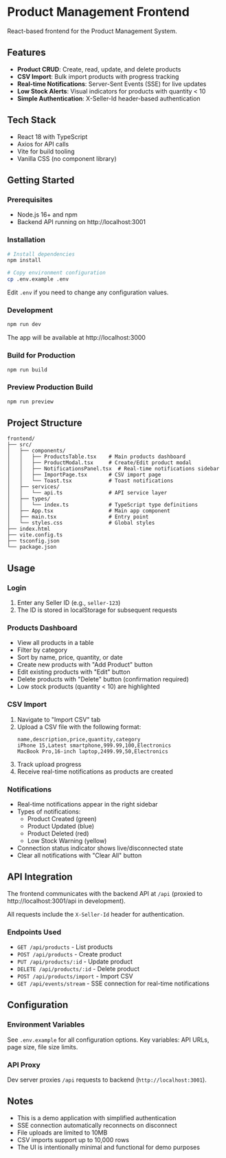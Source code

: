# Product Management Frontend

React-based frontend for the Product Management System.

## Features

- **Product CRUD**: Create, read, update, and delete products
- **CSV Import**: Bulk import products with progress tracking
- **Real-time Notifications**: Server-Sent Events (SSE) for live updates
- **Low Stock Alerts**: Visual indicators for products with quantity < 10
- **Simple Authentication**: X-Seller-Id header-based authentication

## Tech Stack

- React 18 with TypeScript
- Axios for API calls
- Vite for build tooling
- Vanilla CSS (no component library)

## Getting Started

### Prerequisites

- Node.js 16+ and npm
- Backend API running on http://localhost:3001

### Installation

```bash
# Install dependencies
npm install

# Copy environment configuration
cp .env.example .env
```

Edit `.env` if you need to change any configuration values.

### Development

```bash
npm run dev
```

The app will be available at http://localhost:3000

### Build for Production

```bash
npm run build
```

### Preview Production Build

```bash
npm run preview
```

## Project Structure

```
frontend/
├── src/
│   ├── components/
│   │   ├── ProductsTable.tsx    # Main products dashboard
│   │   ├── ProductModal.tsx     # Create/Edit product modal
│   │   ├── NotificationsPanel.tsx  # Real-time notifications sidebar
│   │   ├── ImportPage.tsx       # CSV import page
│   │   └── Toast.tsx            # Toast notifications
│   ├── services/
│   │   └── api.ts               # API service layer
│   ├── types/
│   │   └── index.ts             # TypeScript type definitions
│   ├── App.tsx                  # Main app component
│   ├── main.tsx                 # Entry point
│   └── styles.css               # Global styles
├── index.html
├── vite.config.ts
├── tsconfig.json
└── package.json
```

## Usage

### Login

1. Enter any Seller ID (e.g., `seller-123`)
2. The ID is stored in localStorage for subsequent requests

### Products Dashboard

- View all products in a table
- Filter by category
- Sort by name, price, quantity, or date
- Create new products with "Add Product" button
- Edit existing products with "Edit" button
- Delete products with "Delete" button (confirmation required)
- Low stock products (quantity < 10) are highlighted

### CSV Import

1. Navigate to "Import CSV" tab
2. Upload a CSV file with the following format:
   ```csv
   name,description,price,quantity,category
   iPhone 15,Latest smartphone,999.99,100,Electronics
   MacBook Pro,16-inch laptop,2499.99,50,Electronics
   ```
3. Track upload progress
4. Receive real-time notifications as products are created

### Notifications

- Real-time notifications appear in the right sidebar
- Types of notifications:
  - Product Created (green)
  - Product Updated (blue)
  - Product Deleted (red)
  - Low Stock Warning (yellow)
- Connection status indicator shows live/disconnected state
- Clear all notifications with "Clear All" button

## API Integration

The frontend communicates with the backend API at `/api` (proxied to http://localhost:3001/api in development).

All requests include the `X-Seller-Id` header for authentication.

### Endpoints Used

- `GET /api/products` - List products
- `POST /api/products` - Create product
- `PUT /api/products/:id` - Update product
- `DELETE /api/products/:id` - Delete product
- `POST /api/products/import` - Import CSV
- `GET /api/events/stream` - SSE connection for real-time notifications

## Configuration

### Environment Variables

See `.env.example` for all configuration options. Key variables: API URLs, page size, file size limits.

### API Proxy

Dev server proxies `/api` requests to backend (`http://localhost:3001`).

## Notes

- This is a demo application with simplified authentication
- SSE connection automatically reconnects on disconnect
- File uploads are limited to 10MB
- CSV imports support up to 10,000 rows
- The UI is intentionally minimal and functional for demo purposes
